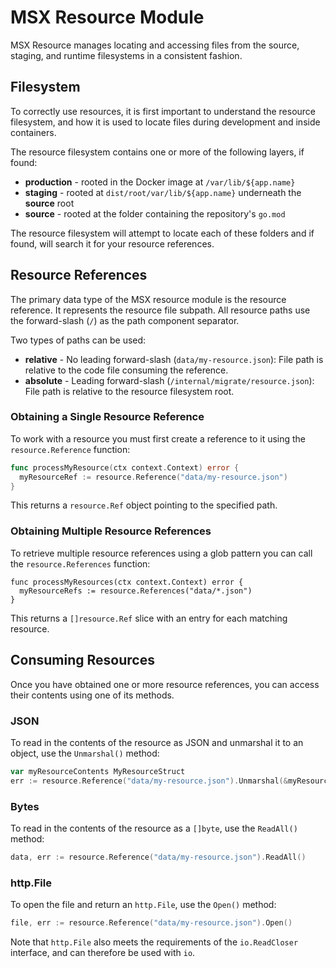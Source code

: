 # MSX Resource Module

MSX Resource manages locating and accessing files from the source, staging, and runtime filesystems in a consistent fashion.

## Filesystem

To correctly use resources, it is first important to understand the resource filesystem, and how it is used to locate files during development and inside containers.

The resource filesystem contains one or more of the following layers, if found:

- **production** - rooted in the Docker image at `/var/lib/${app.name}`
- **staging** - rooted at `dist/root/var/lib/${app.name}` underneath the **source** root
- **source** - rooted at the folder containing the repository's `go.mod`

The resource filesystem will attempt to locate each of these folders and if found, will search it for your resource references.

## Resource References

The primary data type of the MSX resource module is the resource reference.  It represents the resource file subpath.  All resource paths use the forward-slash (`/`) as the path component separator. 

Two types of paths can be used:

- **relative** - No leading forward-slash (`data/my-resource.json`): File path is relative to the code file consuming the reference.
- **absolute** - Leading forward-slash (`/internal/migrate/resource.json`): File path is relative to the resource filesystem root.

### Obtaining a Single Resource Reference

To work with a resource you must first create a reference to it using the `resource.Reference` function:

```go
func processMyResource(ctx context.Context) error {
  myResourceRef := resource.Reference("data/my-resource.json")
}
```

This returns a `resource.Ref` object pointing to the specified path.

### Obtaining Multiple Resource References

To retrieve multiple resource references using a glob pattern you can call the `resource.References` function:

```
func processMyResources(ctx context.Context) error {
  myResourceRefs := resource.References("data/*.json")
}
```

This returns a `[]resource.Ref` slice with an entry for each matching resource.

## Consuming Resources

Once you have obtained one or more resource references, you can access their contents using one of its methods.

### JSON

To read in the contents of the resource as JSON and unmarshal it to an object, use the `Unmarshal()` method:

```go
var myResourceContents MyResourceStruct
err := resource.Reference("data/my-resource.json").Unmarshal(&myResourceContents)
```

### Bytes

To read in the contents of the resource as a  `[]byte`, use the `ReadAll()` method:

```go
data, err := resource.Reference("data/my-resource.json").ReadAll()
```

### http.File

To open the file and return an `http.File`, use the `Open()` method:

```go
file, err := resource.Reference("data/my-resource.json").Open()
```

Note that `http.File` also meets the requirements of the `io.ReadCloser` interface, and can therefore be used with `io`.

